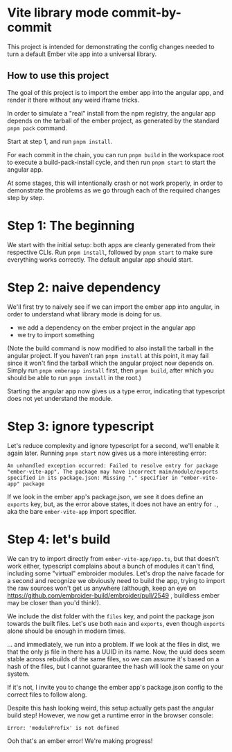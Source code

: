# Vite library mode commit-by-commit

This project is intended for demonstrating the config changes needed to turn a default Ember vite app into a universal library.

## How to use this project

The goal of this project is to import the ember app into the angular app, and render it there without any weird iframe tricks.

In order to simulate a "real" install from the npm registry, the angular app depends on the tarball of the ember project, as generated by the standard `pnpm pack` command.

Start at step 1, and run `pnpm install`.

For each commit in the chain, you can run `pnpm build` in the workspace root to execute a build-pack-install cycle, and then run `pnpm start` to start the angular app.

At some stages, this will intentionally crash or not work properly, in order to demonstrate the problems as we go through each of the required changes step by step.

# Step 1: The beginning

We start with the initial setup: both apps are cleanly generated from their respective CLIs. Run `pnpm install`, followed by `pnpm start` to make sure everything works correctly. The default angular app should start.

# Step 2: naive dependency

We'll first try to naively see if we can import the ember app into angular, in order to understand what library mode is doing for us.

- we add a dependency on the ember project in the angular app
- we try to import something

(Note the build command is now modified to also install the tarball in the angular project. If you haven't ran `pnpm install` at this point, it may fail since it won't find the tarball which the angular project now depends on. Simply run `pnpm emberapp install` first, then `pnpm build`, after which you should be able to run `pnpm install` in the root.)

Starting the angular app now gives us a type error, indicating that typescript does not yet understand the module.

# Step 3: ignore typescript

Let's reduce complexity and ignore typescript for a second, we'll enable it again later. Running `pnpm start` now gives us a more interesting error:

```
An unhandled exception occurred: Failed to resolve entry for package "ember-vite-app". The package may have incorrect main/module/exports specified in its package.json: Missing "." specifier in "ember-vite-app" package
```


If we look in the ember app's package.json, we see it does define an `exports` key, but, as the error above states, it does not have an entry for `.`, aka the bare `ember-vite-app` import specifier.

# Step 4: let's build

We can try to import directly from `ember-vite-app/app.ts`, but that doesn't work either, typescript complains about a bunch of modules it can't find, including some "virtual" embroider modules. Let's drop the naive facade for a second and recognize we obviously need to build the app, trying to import the raw sources won't get us anywhere (although, keep an eye on https://github.com/embroider-build/embroider/pull/2549 , buildless ember may be closer than you'd think!).


We include the dist folder with the `files` key, and point the package json towards the built files. Let's use both `main` and `exports`, even though `exports` alone should be enough in modern times.

... and immediately, we run into a problem. If we look at the files in dist, we that the only js file in there has a UUID in its name. Now, the uuid does seem stable across rebuilds of the same files, so we can assume it's based on a hash of the files, but I cannot guarantee the hash will look the same on your system. 

If it's not, I invite you to change the ember app's package.json config to the correct files to follow along.

Despite this hash looking weird, this setup actually gets past the angular build step!
However, we now get a runtime error in the browser console:

```
Error: 'modulePrefix' is not defined
```

Ooh that's an ember error! We're making progress!


